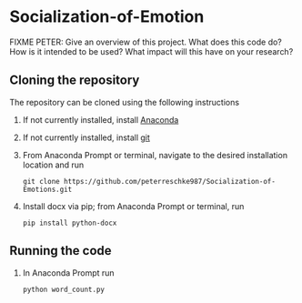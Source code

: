 # Socialization-of-Emotion

FIXME PETER: Give an overview of this project. What does this code do? How is it intended to be used? What impact will this have on your research?

## Cloning the repository
The repository can be cloned using the following instructions
   1) If not currently installed, install [Anaconda](https://docs.anaconda.com/anaconda/install/index.html)
   2) If not currently installed, install [git](https://git-scm.com/)
   3) From Anaconda Prompt or terminal, navigate to the desired installation location and run
   
   		```git clone https://github.com/peterreschke987/Socialization-of-Emotions.git```
         
   4) Install docx via pip; from Anaconda Prompt or terminal, run
   
   		```pip install python-docx```

## Running the code
  1) In Anaconda Prompt run
   
   		```python word_count.py```
